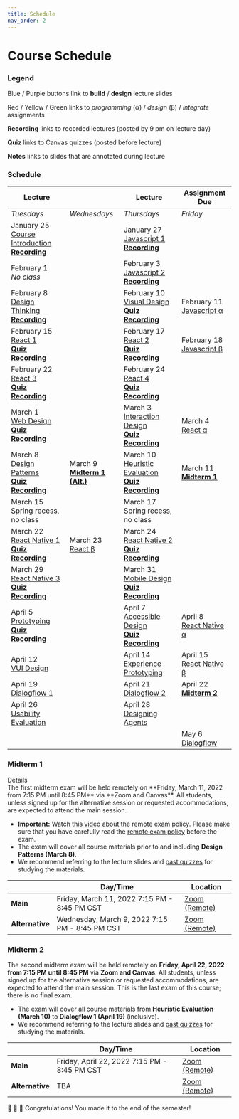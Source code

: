 ```yaml
---
title: Schedule
nav_order: 2
---
```


# Course Schedule

<!-- To provide students with complete course content, the links below provide course slides from last year, and the slides will be updated by the time of each class. Assignment descriptions will also be updated when they are announced in class. -->

### Legend

<a class="label label-blue" >Blue</a> / <a class="label label-purple" >Purple</a> buttons link to **build** / **design** lecture slides

<a class="label label-red" >Red</a> / <a class="label label-yellow">Yellow</a> / <a class="label label-green">Green</a> links to *programming* (&alpha;) / *design* (&beta;) / *integrate* assignments

<a>**Recording**</a> links to recorded lectures (posted by 9 pm on lecture day)

<a>**Quiz**</a> links to Canvas quizzes (posted before lecture)

<a>**Notes**</a> links to slides that are annotated during lecture

### Schedule

<table>
  <thead>
    <tr>
      <th><strong>Lecture</strong></th>
      <th><strong></strong></th>
      <th><strong>Lecture</strong></th>
      <th><strong>Assignment Due</strong></th>
    </tr>
  </thead>
  <tbody>
    <tr>
      <td><em>Tuesdays</em></td>
      <td><em>Wednesdays</em></td>
      <td><em>Thursdays</em></td>
      <td><em>Friday</em></td>
    </tr>
    <tr>
      <td>January 25<br />  
        <span class="fs-3"><a target="_blank" class="btn" href="lectures/01-Course-Introduction.pdf">Course Introduction</a></span><br />
        <a target="_blank" href="https://mediaspace.wisc.edu/media/Yuhang%20Zhao-Noland%20168-01_25_22-10%3A51%3A42/1_dcid52g3"><strong>Recording</strong></a>
      </td>
      <td></td>
      <td>January 27<br />
        <span class="fs-3"><a target="_blank" class="btn btn-blue" href="lectures/01-Build-Javascript-1.pdf">Javascript 1</a></span><br />
        <a target="_blank" href="https://mediaspace.wisc.edu/media/Yuhang+Zhao-Noland+168-01+27+22-10A57A34/1_ilsk76g6"><strong>Recording</strong></a>
      </td>
      <td></td>
    </tr>
    <tr>
      <td>February 1<br />     
      <em>No class</em></td>
      <td></td>
      <td>February 3<br />
        <span class="fs-3"><a target="_blank" class="btn btn-blue" href="lectures/02-Build-Javascript-2.pdf">Javascript 2</a></span><br />
        <a target="_blank" href="https://mediaspace.wisc.edu/media/Yuhang+Zhao-Noland+168-02+03+22-10A58A15/1_ng3hol59"><strong>Recording</strong></a>
      </td>
      <td></td>
    </tr>
    <tr>
      <td>February 8<br />
        <span class="fs-3"><a target="_blank" class="btn btn-purple" href="lectures/03-Design-Design-Thinking.pdf">Design Thinking</a></span><br />
        <a target="_blank" href="https://mediaspace.wisc.edu/media/Yuhang+Zhao-Noland+168-02+08+22-10A55A19/1_sepmcn8w"><strong>Recording</strong></a>
      </td>
      <td></td>
      <td>February 10<br />
        <span class="fs-3"><a target="_blank" class="btn btn-purple" href="lectures/03-Design-Visual-Design.pdf">Visual Design</a></span><br />
        <a target="_blank" href="https://canvas.wisc.edu/courses/295709/quizzes/348653"><strong>Quiz</strong></a>
        <a target="_blank" href="https://mediaspace.wisc.edu/media/Yuhang+Zhao-Noland+168-02+10+22-11A00A34/1_gm7rg1t1"><strong>Recording</strong></a>
      </td>
      <td>February 11<br />
        <span class="fs-3"><a target="_blank" class="btn bg-red-200 text-grey-lt-000" href="https://canvas.wisc.edu/courses/295709/assignments/1501347">Javascript &alpha;</a></span>
      </td>
    </tr>
    <tr>
      <td>February 15<br />
        <span class="fs-3"><a target="_blank" class="btn btn-blue" href="lectures/04-Build-React-1.pdf">React 1</a></span><br />
        <a target="_blank" href="https://canvas.wisc.edu/courses/295709/quizzes/349127"><strong>Quiz</strong></a>
        <a target="_blank" href="https://mediaspace.wisc.edu/media/Yuhang+Zhao-Noland+168-02+15+22-10A58A12/1_0tj2q20z"><strong>Recording</strong></a>
      </td>
      <td></td>
      <td>February 17<br />
        <span class="fs-3"><a target="_blank" class="btn btn-blue" href="lectures/04-Build-React-2.pdf">React 2</a></span><br />
        <a target="_blank" href="https://canvas.wisc.edu/courses/295709/quizzes/349339"><strong>Quiz</strong></a>
        <a target="_blank" href="https://mediaspace.wisc.edu/media/Yuhang+Zhao-Noland+168-02+17+22-10A53A19/1_yy08f69s"><strong>Recording</strong></a>
      </td>
      <td>February 18<br />
        <span class="fs-3"><a target="_blank" class="btn bg-yellow-100 text-grey-dk-250" href="https://canvas.wisc.edu/courses/295709/assignments/1501492">Javascript &beta;</a></span>
      </td>
    </tr>
    <tr>
      <td>February 22<br />
        <span class="fs-3"><a target="_blank" class="btn btn-blue" href="lectures/05-Build-React-3.pdf">React 3</a></span><br />
        <a target="_blank" href="https://canvas.wisc.edu/courses/295709/quizzes/349812"><strong>Quiz</strong></a>
        <a target="_blank" href="https://mediaspace.wisc.edu/media/Yuhang+Zhao-Noland+168-02+22+22-10A57A08/1_nra0kqzv"><strong>Recording</strong></a>
      </td>     
      <td></td>
      <td>February 24<br />
        <span class="fs-3"><a target="_blank" class="btn btn-blue" href="lectures/05-Build-React-4.pdf">React 4</a></span><br />
        <a target="_blank" href="https://canvas.wisc.edu/courses/295709/quizzes/350076"><strong>Quiz</strong></a>
        <a target="_blank" href="https://mediaspace.wisc.edu/media/Yuhang+Zhao-Noland+168-02+24+22-10A59A19/1_qey7y8xc"><strong>Recording</strong></a>
      </td>
      <td>
      </td>
    </tr>
    <tr>
      <td>March 1<br />
        <span class="fs-3"><a target="_blank" class="btn btn-purple" href="lectures/06-Design-Web-Design.pdf">Web Design</a></span><br />
        <a target="_blank" href="https://canvas.wisc.edu/courses/295709/quizzes/350484"><strong>Quiz</strong></a>
        <a target="_blank" href="https://mediaspace.wisc.edu/media/Yuhang+Zhao-Noland+168-03+01+22-11A01A20/1_yzvdxkb7"><strong>Recording</strong></a>
      </td>
      <td></td>
      <td>March 3<br />
        <span class="fs-3"><a target="_blank" class="btn btn-purple" href="lectures/06-Design-Interaction-Design.pdf">Interaction Design</a></span><br />
        <a target="_blank" href="https://canvas.wisc.edu/courses/295709/quizzes/350685"><strong>Quiz</strong></a>
        <a target="_blank" href="https://mediaspace.wisc.edu/media/Yuhang+Zhao-Noland+168-03+03+22-10A58A38/1_imyk9w40"><strong>Recording</strong></a>
      </td>
      <td>March 4<br />
        <span class="fs-3"><a target="_blank" class="btn bg-red-200 text-grey-lt-000" href="https://canvas.wisc.edu/courses/295709/assignments/1516939">React &alpha;</a></span>
      </td>
    </tr>
    <tr>
      <td>March 8<br />
        <span class="fs-3"><a target="_blank" class="btn btn-purple" href="lectures/07-Design-Patterns.pdf">Design Patterns</a></span><br />
        <a target="_blank" href="https://canvas.wisc.edu/courses/295709/quizzes/351091"><strong>Quiz</strong></a>
        <a target="_blank" href="https://mediaspace.wisc.edu/media/Yuhang+Zhao-Noland+168-03+08+22-11A00A25/1_c91dfan6"><strong>Recording</strong></a>
      </td>
      <td>March 9<br />
        <a href="#midterm-1"><strong>Midterm 1 (Alt.)</strong></a>
      </td>
      <td>March 10<br />
        <span class="fs-3"><a target="_blank" class="btn btn-purple" href="lectures/07-Design-Heuristic-Evaluation.pdf">Heuristic Evaluation</a></span><br />
        <a target="_blank" href="https://canvas.wisc.edu/courses/295709/quizzes/351516"><strong>Quiz</strong></a>
        <a target="_blank" href="https://mediaspace.wisc.edu/media/Yuhang+Zhao-Noland+168-03+10+22-10A58A20/1_x1zoj8la"><strong>Recording</strong></a>
      </td>
      <td>March 11<br />
        <a href="#midterm-1"><strong>Midterm 1</strong></a>
      </td>
    </tr>
    <tr>
      <td>March 15<br />
        Spring recess, no class
      </td>
      <td></td>
      <td>March 17<br />
        Spring recess, no class
      </td>
      <td></td>
    </tr>
    <tr>
      <td>March 22<br />
        <span class="fs-3"><a target="_blank" class="btn btn-blue" href="lectures/09-Build-React-Native-1.pdf">React Native 1</a></span><br />
        <a target="_blank" href="https://canvas.wisc.edu/courses/295709/quizzes/352275"><strong>Quiz</strong></a>
        <a target="_blank" href="https://mediaspace.wisc.edu/media/Yuhang+Zhao-Noland+168-03+22+22-11A00A13/1_bz4jmc7c"><strong>Recording</strong></a>
      </td>
      <td>March 23<br />
        <span class="fs-3"><a target="_blank" class="btn bg-yellow-100 text-grey-dk-250" href="https://canvas.wisc.edu/courses/295709/assignments/1516940">React &beta;</a></span> 
      </td>
      <td>March 24<br />
        <span class="fs-3"><a target="_blank" class="btn btn-blue" href="lectures/09-Build-React-Native-2.pdf">React Native 2</a></span> <br />
        <a target="_blank" href="https://canvas.wisc.edu/courses/295709/quizzes/352461"><strong>Quiz</strong></a>
        <a target="_blank" href="https://mediaspace.wisc.edu/media/Yuhang+Zhao-Noland+168-03+24+22-10A57A39/1_hustvdnd"><strong>Recording</strong></a>
      </td>
      <td>
      </td>
    </tr>
    <tr>
      <td>March 29<br />
        <span class="fs-3"><a target="_blank" class="btn btn-blue" href="lectures/10-Build-React-Native-3.pdf">React Native 3</a></span> <br />
        <a target="_blank" href="https://canvas.wisc.edu/courses/295709/quizzes/352851"><strong>Quiz</strong></a>
        <a target="_blank" href="https://mediaspace.wisc.edu/media/Yuhang+Zhao-Noland+168-03+29+22-11A01A04/1_to0q9l2u"><strong>Recording</strong></a>
      </td>
      <td></td>
      <td>March 31<br />
        <span class="fs-3"><a target="_blank" class="btn btn-purple" href="lectures/10-Design-Mobile-Design.pdf">Mobile Design</a></span> <br />
        <a target="_blank" href="https://canvas.wisc.edu/courses/295709/quizzes/353107"><strong>Quiz</strong></a>
        <a target="_blank" href="https://mediaspace.wisc.edu/media/Yuhang+Zhao-Noland+168-03+31+22-11A01A52/1_r89kfpj3"><strong>Recording</strong></a>
      </td>
      <td></td>
    </tr>
    <tr>
      <td>April 5<br />
        <span class="fs-3"><a target="_blank" class="btn btn-purple" href="lectures/11-Design-Prototyping.pdf">Prototyping</a></span><br />
        <a target="_blank" href="https://canvas.wisc.edu/courses/295709/quizzes/353568"><strong>Quiz</strong></a>
        <a target="_blank" href="https://mediaspace.wisc.edu/media/Yuhang+Zhao-Noland+168-04+05+22-10A59A34/1_0yz7ztg2"><strong>Recording</strong></a>
      </td>
      <td></td>
      <td>April 7<br />
        <span class="fs-3"><a target="_blank" class="btn btn-purple" href="lectures/11-Design-Accessible-Design.pdf">Accessible Design</a></span><br />
        <a target="_blank" href="https://canvas.wisc.edu/courses/295709/quizzes/353856"><strong>Quiz</strong></a>
        <a target="_blank" href="https://mediaspace.wisc.edu/media/Yuhang+Zhao-Noland+168-04+07+22-11A01A48/1_e8d09nzf"><strong>Recording</strong></a>
      </td>
      <td>
        April 8<br />
        <a target="_blank" class="btn bg-red-200 text-grey-lt-000" href="https://canvas.wisc.edu/courses/295709/assignments/1528164">React Native &alpha;</a>
      </td>
    </tr>
    <tr>
      <td>April 12<br />
        <span class="fs-3"><a target="_blank" class="btn btn-purple" href="">VUI Design</a></span>
      </td>
      <td></td>
      <td>April 14<br />
        <span class="fs-3"><a target="_blank" class="btn btn-purple" href="">Experience Prototyping</a></span>
      </td>
      <td>April 15<br />
        <span class="fs-3"><a target="_blank" class="btn bg-yellow-100 text-grey-dk-250" href="https://canvas.wisc.edu/courses/295709/assignments/1533754">React Native &beta;</a></span>
      </td>
    </tr>
    <tr>
      <td>April 19<br />
        <span class="fs-3"><a target="_blank" class="btn btn-blue" href="">Dialogflow 1</a></span>
      </td>
      <td>
      </td>
      <td>April 21<br />
        <span class="fs-3"><a target="_blank" class="btn btn-blue" href="">Dialogflow 2</a></span>
      </td>
      <td>April 22<br />
        <a href="#midterm-2"><strong>Midterm 2</strong></a>
      </td>
    </tr>
    <tr>
      <td>April 26<br />
        <span class="fs-3"><a target="_blank" class="btn btn-purple" href="">Usability Evaluation</a></span>
      </td>
      <td></td>
      <td>April 28<br />
        <span class="fs-3"><a target="_blank" class="btn btn-purple" href="">Designing Agents</a></span>
      </td>
      <td></td>
    </tr>
    <tr>
      <td></td>
      <td></td>
      <td></td>
      <td>May 6<br />
        <span class="fs-3"><a target="_blank" class="btn bg-green-100 text-grey-lt-000" href="">Dialogflow</a></span>
      </td>    
    </tr>
  </tbody>
</table>


### Midterm 1
<detail>
  <summary>
    Details
  </summary>
  The first midterm exam will be held remotely on **Friday, March 11, 2022 from 7:15 PM until 8:45 PM** via **Zoom and Canvas**. All students, unless signed up for the alternative session or requested accommodations, are expected to attend the main session.

  <ul>
  <li><strong>Important:</strong> Watch <a href="https://drive.google.com/file/d/15JVTWeWqG6pHYgau6Y4FIRv8qCxqI_7j/view?usp=sharing" target="_blank">this video</a> about the remote exam policy. Please make sure that you have carefully read the <a href="https://docs.google.com/document/d/1kgFJJ1lhkkR_RUuoMCsJWvHZB8X6KAsNrv173JTr-KU/edit?usp=sharing" target="_blank">remote exam policy</a> before the exam.</li>
  <li>The exam will cover all course materials prior to and including <strong>Design Patterns (March 8)</strong>.</li>
  <li>We recommend referring to the lecture slides and <a href="https://docs.google.com/document/d/1bK6LXjEPsQu6eG6GegsgCpQ3etlaScNR9m9qBXJbV-U/edit?usp=sharing" target="_blank">past quizzes</a> for studying the materials.</li>
  </ul>

  <table>
  <thead>
    <tr>
      <th></th>
      <th>Day/Time<br></th>
      <th>Location</th>
    </tr>
  </thead>
  <tbody>
    <tr>
      <td><strong>Main</strong></td>
      <td>Friday, March 11, 2022 7:15 PM - 8:45 PM CST</td>
      <td><a href="https://piazza.com/class/kyjlh3uxjvznf?cid=88" target="_blank">Zoom (Remote)</a></td>
    </tr>
    <tr>
      <td><strong>Alternative</strong></td>
      <td>Wednesday, March 9, 2022 7:15 PM - 8:45 PM CST</td>
      <td><a href="https://piazza.com/class/kyjlh3uxjvznf?cid=88" target="_blank">Zoom (Remote)</a></td>
    </tr>
  </tbody>
  </table>
</detail>

### Midterm 2
The second midterm exam will be held remotely on **Friday, April 22, 2022 from 7:15 PM until 8:45 PM** via **Zoom and Canvas**. All students, unless signed up for the alternative session or requested accommodations, are expected to attend the main session. This is the last exam of this course; there is no final exam.

- The exam will cover all course materials from **Heuristic Evaluation (March 10)** to **Dialogflow 1 (April 19)** (inclusive).
- We recommend referring to the lecture slides and [past quizzes](https://docs.google.com/document/d/1bK6LXjEPsQu6eG6GegsgCpQ3etlaScNR9m9qBXJbV-U/edit?usp=sharing) for studying the materials.

<table>
<thead>
  <tr>
    <th></th>
    <th>Day/Time<br></th>
    <th>Location</th>
  </tr>
</thead>
<tbody>
  <tr>
    <td><strong>Main</strong></td>
    <td>Friday, April 22, 2022 7:15 PM - 8:45 PM CST</td>
    <td><a href="javascript:void(0)" target="_blank">Zoom (Remote)</a></td>
  </tr>
  <tr>
    <td><strong>Alternative</strong></td>
    <td>TBA</td>
    <td><a href="javascript:void(0)" target="_blank">Zoom (Remote)</a></td>
  </tr>
</tbody>
</table>

🎉 🥳 🎊 Congratulations! You made it to the end of the semester!
